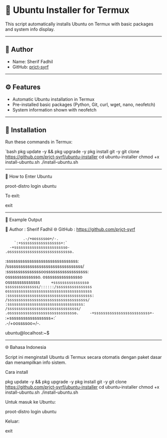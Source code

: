 
# 🚀 Ubuntu Installer for Termux

This script automatically installs Ubuntu on Termux with basic packages and system info display.

---

## 👤 Author
- Name: Sherif Fadhil  
- GitHub: [prjct-syrf](https://github.com/prjct-syrf)

---

## ⚙️ Features
- Automatic Ubuntu installation in Termux
- Pre-installed basic packages (Python, Git, curl, wget, nano, neofetch)
- System information shown with neofetch

---

## 🔧 Installation
Run these commands in Termux:

`bash
pkg update -y && pkg upgrade -y
pkg install git -y
git clone https://github.com/prjct-syrf/ubuntu-installer
cd ubuntu-installer
chmod +x install-ubuntu.sh
./install-ubuntu.sh


---

🚀 How to Enter Ubuntu

proot-distro login ubuntu

To exit:

exit


---

📸 Example Output

👤 Author : Sherif Fadhil
 🌐 GitHub : https://github.com/prjct-syrf

            .-/+oossssoo+/-.              
        `:+ssssssssssssssssss+:`          
      -+ssssssssssssssssssssssso-        
    .ossssssssssssssssssssssssssso.      
   :sssssssssssssssssssssssssssssss:     
  /sssssssssssssssssssssssssssssssss/    
 :sssssssssssssssoossssssssssssssssss:   
 ossssssssssssso.    ossssssssssssssso   
ossssssssssssss`      +ssssssssssssssso  
sssssssssssssss/::::::/ssssssssssssssss  
ossssssssssssssssssssssssssssssssssssss  
:ssssssssssssssssssssssssssssssssssssss: 
 /ssssssssssssssssssssssssssssssssssss/  
  :ssssssssssssssssssssssssssssssssss:   
   /ssssssssssssssssssssssssssssssss/    
    .ossssssssssssssssssssssssssssso.    
      -+sssssssssssssssssssssssss+-      
        `:+ssssssssssssssssss+:`         
            .-/+oossssoo+/-.             

ubuntu@localhost:~$


---

🌐 Bahasa Indonesia

Script ini menginstall Ubuntu di Termux secara otomatis dengan paket dasar dan menampilkan info sistem.

Cara install

pkg update -y && pkg upgrade -y
pkg install git -y
git clone https://github.com/prjct-syrf/ubuntu-installer
cd ubuntu-installer
chmod +x install-ubuntu.sh
./install-ubuntu.sh

Untuk masuk ke Ubuntu:

proot-distro login ubuntu

Keluar:

exit
